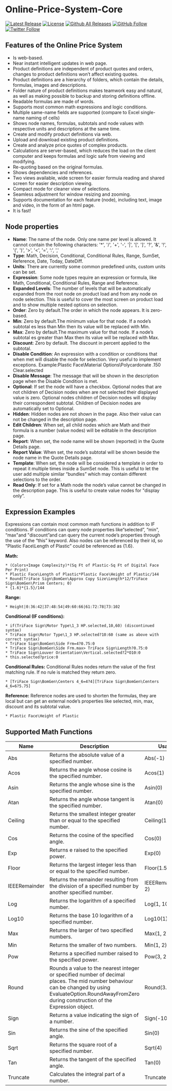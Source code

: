 # Online-Price-System-Core
[![Latest Release](https://img.shields.io/github/release/alexwareb9/Online-Price-System-Core.svg)](https://github.com/alexwareb9/Online-Price-System-Core/releases/latest)
[![License](https://img.shields.io/github/license/alexwareb9/Online-Price-System-Core.svg)](https://github.com/alexwareb9/Online-Price-System-Core/blob/master/LICENSE)
[![Github All Releases](https://img.shields.io/github/downloads/alexwareb9/Online-Price-System-Core/total.svg)](https://github.com/alexwareb9/Online-Price-System-Core/releases)
[![GitHub Follow](https://img.shields.io/github/followers/alexwareb9?style=social&logo=github)](https://github.com/alexwareb9)
[![Twitter Follow](https://img.shields.io/twitter/follow/alexwareb9?style=social&logo=twitter)](https://twitter.com/alexwareb9)

## Features of the Online Price System

* Is web-based.
* Near instant intelligent updates in web page.
* Product definitions are independent of product quotes and orders, changes to product definitions won’t affect existing quotes.
* Product definitions are a hierarchy of folders, which contain the details, formulas, images and descriptions.
* Folder nature of product definitions makes teamwork easy and natural, as well as making possible to backup and storing definitions offline.
* Readable formulas are made of words.
* Supports most common math expressions and logic conditions.
* Multiple same-name fields are supported (compare to Excel single-name naming of cells)
* Shows node names, formulas, subtotals and node values with respective units and descriptions at the same time.
* Create and modify product definitions via web.
* Upload and download existing product definitions.
* Create and analyze price quotes of complex products.
* Calculations are server-based, which reduces the load on the client computer and keeps formulas and logic safe from viewing and modifying.
* Re-quoting based on the original formulas.
* Shows dependencies and references.
* Two views available, wide screen for easier formula reading and shared screen for easier description viewing.
* Compact mode for cleaner view of selections.
* Seamless adjustment for window resizing and zooming.
* Supports documentation for each feature (node), including text, image and video, in the form of an html page.
* It is fast!

## Node properties

* **Name**: The name of the node. Only one name per level is allowed. It cannot contain the following characters:
'*', '/', '+', '-', '|', '[', ']', '?', '&', '!', '(', ')', '>', '<', '=', ‘:', ','
* **Type**: Math, Decision, Conditional, Conditional Rules, Range, SumSet, Reference, Date, Today, DateDiff.
* **Units**: There are currently some common predefined units, custom units can be set.
* **Expression**: Some node types require an expression or formula, like Math, Conditional, Conditional Rules, Range and Reference.
* **Expanded Levels**: The number of levels that will be automatically expanded from the root node on product load and from any node on node selection. This is useful to cover the most screen on product load and to show multiple nested options on selection.
* **Order**: Zero by default.The order in which the node appears. It is zero-based.
* **Min**: Zero by default.The minimum value for that node. If a node’s subtotal es less than Min then its value will be replaced with Min.
* **Max**: Zero by default.The maximum value for that node. If a node’s subtotal es greater than Max then its value will be replaced with Max.
* **Discount**: Zero by default. The discount in percent applied to the subtotal.
* **Disable Condition**: An expression with a condition or conditions that when met will disable the node for selection. Very useful to implement exceptions.
Example:Plastic Face\Material Options\Polycardonate .150 Clear.selected
* **Disable Message**: The message that will be shown in the description page when the Disable Condition is met.
* **Optional**: If set the node will have a checkbox. Optional nodes that are not children of Decision nodes when are not selected their displayed value is zero. Optional nodes children of Decision nodes will display their correspondent subtotal. Children of Decision nodes are automatically set to Optional.
* **Hidden**: Hidden nodes are not shown in the page. Also their value can not be changed in the description page.
* **Edit Children**: When set, all child nodes which are Math and their formula is a number (value nodes) will be editable in the description page.
* **Report**: When set, the node name will be shown (reported) in the Quote Details page.
* **Report Value**: When set, the node’s subtotal will be shown beside the node name in the Quote Details page.
* **Template**: When set, the node will be considered a template in order to repeat it multiple times inside a SumSet node. This is useful to let the user add multiple similar “bundles” which may contain different selections to the order.
* **Read Only**: If set for a Math node the node’s value cannot be changed in the description page. This is useful to create value nodes for "display only”.

## Expression Examples

Expressions can contain most common math functions in addition to IF conditions. IF conditions can query node properties like“selected”, “min", “max"and "discount”and can query the current node’s properties through the use of the “this” keyword. Also nodes can be referenced by their id, so "Plastic Face\Length of Plastic” could be referenced as {1.6}.

**Math:**
```
* (Colors+Image Complexity)*(Sq Ft of Plastic-Sq Ft of Digital Face Per Print) 
* Plastic Face\Length of Plastic*Plastic Face\Height of Plastic/144 
* Round(TriFace Sign\BomGen\Approx Copy Size\Length*12/TriFace Sign\BomGen\Prism Centers; 0) 
* {1.6}*{1.5}/144 
```

**Range:**
```
* Height|0:36:42|37:48:54|49:60:66|61:72:78|73:102 
```

**Conditional (IF conditions):**
```
* if(TriFace Sign\Motor Type\1_3 HP.selected,10,60) (discontinued syntax) 
* TriFace Sign\Motor Type\1_3 HP.selected?10:60 (same as above with correct syntax) 
* TriFace Sign\BomGen\Side Frm=4?0.75:0 
* TriFace Sign\BomGen\Side Frm.max> TriFace Sign\Length?0.75:0 
* TriFace Sign\Louver Orientation\Vertical.selected?2*O10:0 
* this.selected?price:0 
```

**Conditional Rules:** Conditional Rules nodes return the value of the first matching rule. If no rule is matched they return zero.  
```
* [TriFace Sign\BomGen\Centers 4_6=4?4][TriFace Sign\BomGen\Centers 4_6=6?5.75] 
```

**Reference:** Reference nodes are used to shorten the formulas, they are local but can get an external node’s properties like selected, min, max, discount and its subtotal value.  
```
* Plastic Face\Height of Plastic
```
## Supported Math Functions

| Name          | Description                                                                                                                                                                                                  | Usage               | Result |
|---------------|--------------------------------------------------------------------------------------------------------------------------------------------------------------------------------------------------------------|---------------------|--------|
| Abs           | Returns the absolute value of a specified number.                                                                                                                                                            | Abs(-1)             | 1M     |
| Acos          | Returns the angle whose cosine is the specified number.                                                                                                                                                      | Acos(1)             | 0d     |
| Asin          | Returns the angle whose sine is the specified number.                                                                                                                                                        | Asin(0)             | 0d     |
| Atan          | Returns the angle whose tangent is the specified number.                                                                                                                                                     | Atan(0)             | 0d     |
| Ceiling       | Returns the smallest integer greater than or equal to the specified number.                                                                                                                                  | Ceiling(1.5)        | 2d     |
| Cos           | Returns the cosine of the specified angle.                                                                                                                                                                   | Cos(0)              | 1d     |
| Exp           | Returns e raised to the specified power.                                                                                                                                                                     | Exp(0)              | 1d     |
| Floor         | Returns the largest integer less than or equal to the specified number.                                                                                                                                      | Floor(1.5)          | 1d     |
| IEEERemainder | Returns the remainder resulting from the division of a specified number by another specified number.                                                                                                         | IEEERemainder(3, 2) | -1d    |
| Log           | Returns the logarithm of a specified number.                                                                                                                                                                 | Log(1, 10)          | 0d     |
| Log10         | Returns the base 10 logarithm of a specified number.                                                                                                                                                         | Log10(1)            | 0d     |
| Max           | Returns the larger of two specified numbers.                                                                                                                                                                 | Max(1, 2)           | 2      |
| Min           | Returns the smaller of two numbers.                                                                                                                                                                          | Min(1, 2)           | 1      |
| Pow           | Returns a specified number raised to the specified power.                                                                                                                                                    | Pow(3, 2)           | 9d     |
| Round         | Rounds a value to the nearest integer or specified number of decimal places. The mid number behaviour can be changed by using EvaluateOption.RoundAwayFromZero during construction of the Expression object. | Round(3.222, 2)     | 3.22d  |
| Sign          | Returns a value indicating the sign of a number.                                                                                                                                                             | Sign(-10)           | -1     |
| Sin           | Returns the sine of the specified angle.                                                                                                                                                                     | Sin(0)              | 0d     |
| Sqrt          | Returns the square root of a specified number.                                                                                                                                                               | Sqrt(4)             | 2d     |
| Tan           | Returns the tangent of the specified angle.                                                                                                                                                                  | Tan(0)              | 0d     |
| Truncate      | Calculates the integral part of a number.                                                                                                                                                                    | Truncate(1.7)       | 1      |
